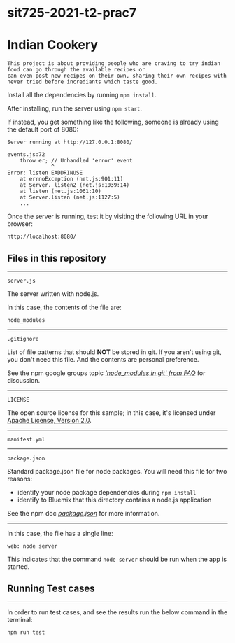 # sit725-2021-t2-prac7

# Indian Cookery
    This project is about providing people who are craving to try indian food can go through the available recipes or 
    can even post new recipes on their own, sharing their own recipes with never tried before incrediants which taste good.

Install all the dependencies by running `npm install`.

After installing, run the server using `npm start`.



If instead, you get something like the following, someone is already
using the default port of 8080:

    Server running at http://127.0.0.1:8080/

    events.js:72
        throw er; // Unhandled 'error' event
                  ^
    Error: listen EADDRINUSE
        at errnoException (net.js:901:11)
        at Server._listen2 (net.js:1039:14)
        at listen (net.js:1061:10)
        at Server.listen (net.js:1127:5)
        ...

Once the server is running, test it by visiting the following URL in your
browser:

    http://localhost:8080/


## Files in this repository
--------------------------------------------------------------------------------

`server.js`

The server written with node.js.  

In this case, the contents of the file are:

    node_modules

---

`.gitignore`

List of file patterns that should **NOT** be stored in git.  If you aren't using
git, you don't need this file.  And the contents are personal preference.

See the npm google groups topic
*['node_modules in git' from FAQ](https://groups.google.com/forum/#!topic/npm-/8SRXhD6uMmk)*
for discussion.

---

`LICENSE`

The open source license for this sample; in this case, it's licensed under
[Apache License, Version 2.0](http://www.apache.org/licenses/LICENSE-2.0).

---

`manifest.yml`

---

`package.json`

Standard package.json file for node packages.  You will need this file for two
reasons:

* identify your node package dependencies during `npm install`
* identify to Bluemix that this directory contains a node.js application

See the npm doc
*[package.json](https://npmjs.org/doc/json.html)*
for more information.

---

In this case, the file has a single line:

    web: node server

This indicates that the command `node server` should be run when the app is
started.

## Running Test cases
-------------------------------------------------------------------------------

In order to run test cases, and see the results run the below command in the terminal:

`npm run test`